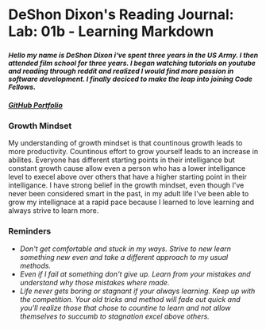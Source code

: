 
# **DeShon Dixon's Reading Journal: Lab: 01b - Learning Markdown**
### <sup> *Hello my name is DeShon Dixon i've spent three years in the US Army. I then attended film school for three years. I began watching tutorials on youtube and reading through reddit and realized I would find more passion in software development. I finally deciced to make the leap into joining Code Fellows.* <sup/>

##### [GitHub Portfolio](https://github.com/deshondixon)
  
### **Growth Mindset**

<p> My understanding of growth mindset is that countinous growth leads to more productivity. Countinous effort to grow yourself leads to an increase in abilites. Everyone has different starting points in their intelligance but constant growth cause allow even a person who has a lower intelligance level to execel above over others that have a higher starting point in their intelligance. I have strong belief in the growth mindset, even though I've never been considered smart in the past, in my adult life I've been able to grow my intellignace at a rapid pace because I learned to love learning and always strive to learn more. <p/>
  
  ### **Reminders**
  
  - *Don't get comfortable and stuck in my ways. Strive to new learn something new even and take a different approach to my usual methods.*
  - *Even if I fail at something don't give up. Learn from your mistakes and understand why those mistakes where made.* 
  - *Life never gets boring or stagnant if your always learning. Keep up with the competition. Your old tricks and method will fade out quick and you'll realize those that chose to countine to learn and not allow themselves to succumb to stagnation excel above others.*

